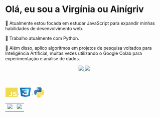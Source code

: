 # Olá, eu sou a Virgínia ou Ainígriv

🌱 Atualmente estou focada em estudar JavaScript para expandir minhas habilidades de desenvolvimento web.

🔭 Trabalho atualmente com Python.

🧠 Além disso, aplico algoritmos em projetos de pesquisa voltados para Inteligência Artificial, muitas vezes utilizando o Google Colab para experimentação e análise de dados.

<div align="center">
  <a href="https://github.com/4inigriv">
  <img height="180em" src="https://github-readme-stats.vercel.app/api?username=4inigriv&show_icons=true&theme=dark&include_all_commits=true&count_private=true"/>
  <img height="180em" src="https://github-readme-stats.vercel.app/api/top-langs/?username=4inigriv&layout=compact&langs_count=7&theme=dark"/>
</div>


##
<div style="display: inline_block"><br>
  <img align="center" alt="4inirgriv-Js" height="30" width="40" src="https://raw.githubusercontent.com/devicons/devicon/master/icons/javascript/javascript-plain.svg">
  
  <img align="center" alt="4inirgriv-CSS" height="30" width="40" src="https://raw.githubusercontent.com/devicons/devicon/master/icons/css3/css3-original.svg">
    
  <img align="center" alt="4inirgriv-Python" height="40" width="40" src="https://raw.githubusercontent.com/devicons/devicon/master/icons/python/python-original.svg">
    
</div>


<table>
 <tr>
  <td><a href="mailto:lownialore.contato@gmail.com"><img src="https://img.shields.io/badge/-Gmail-%23333?style=for-the-badge&logo=gmail&logoColor=white" target="_blank"></a></td>
  <td><a href="https://medium.com/@lownialore/about"><img src="https://img.shields.io/badge/-Medium-%23000000?style=for-the-badge&logo=medium&logoColor=white" target="_blank"></a></td>
 </tr>
</table>

